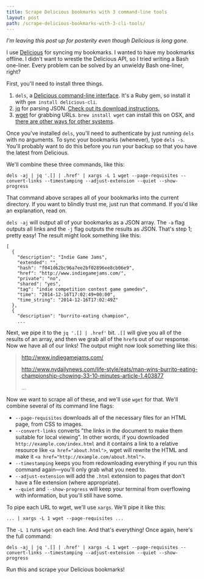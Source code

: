 ```yaml
---
title: Scrape Delicious bookmarks with 3 command-line tools
layout: post
path: /scrape-delicious-bookmarks-with-3-cli-tools/
---
```


_I'm leaving this post up for posterity even though Delicious is long gone._

I use [Delicious](https://delicious.com/) for syncing my bookmarks. I wanted to have my bookmarks offline. I didn't want to wrestle the Delicious API, so I tried writing a Bash one-liner. Every problem can be solved by an unwieldy Bash one-liner, right?

First, you'll need to install three things.

1. `dels`, a [Delicious command-line interface](https://github.com/epitron/delicious-cli). It's a Ruby gem, so install it with `gem install delicious-cli`.
1. [jq](https://stedolan.github.io/jq/) for parsing JSON. [Check out its download instructions.](https://stedolan.github.io/jq/download/)
1. [wget](https://www.gnu.org/software/wget/) for grabbing URLs. `brew install wget` can install this on OSX, and [there are other ways for other systems](http://wget.addictivecode.org/FrequentlyAskedQuestions#download).

Once you've installed `dels`, you'll need to authenticate by just running `dels` with no arguments. To sync your bookmarks (whenever), type `dels -s`. You'll probably want to do this before you run your backup so that you have the latest from Delicious.

We'll combine these three commands, like this:

    dels -aj | jq '.[] | .href' | xargs -L 1 wget --page-requisites --convert-links --timestamping --adjust-extension --quiet --show-progress

That command above scrapes all of your bookmarks into the current directory. If you want to blindly trust me, just run that command. If you'd like an explanation, read on.

`dels -aj` will output all of your bookmarks as a JSON array. The `-a` flag outputs all links and the `-j` flag outputs the results as JSON. That's step 1; pretty easy! The result might look something like this:

```
[
  {
    "description": "Indie Game Jams",
    "extended": "",
    "hash": "f041d62bc96a7ee2bf02896ee8cb06e9",
    "href": "http://www.indiegamejams.com/",
    "private": "no",
    "shared": "yes",
    "tag": "indie competition contest game gamedev",
    "time": "2014-12-16T17:02:49+00:00",
    "time_string": "2014-12-16T17:02:49Z"
  },
  {
    "description": "burrito-eating champion",
    ...
```

Next, we pipe it to the `jq '.[] | .href'` bit. `.[]` will give you all of the results of an array, and then we grab all of the `href`s out of our response. Now we have all of our links! The output might now look something like this:

> http://www.indiegamejams.com/
>
> http://www.nydailynews.com/life-style/eats/man-wins-burrito-eating-championship-chowing-33-10-minutes-article-1.403877
>
> ...

Now we want to scrape all of these, and we'll use `wget` for that. We'll combine several of its command line flags:

- `--page-requisites` downloads all of the necessary files for an HTML page, from CSS to images.
- `--convert-links` converts "the links in the document to make them suitable for local viewing". In other words, if you downloaded `http://example.com/index.html` and it contains a link to a relative resource like `<a href="about.html">`, wget will rewrite the HTML and make it `<a href="http://example.com/about.html">`.
- `--timestamping` keeps you from redownloading everything if you run this command again—you'll only grab what you need to.
- `--adjust-extension` will add the `.html` extension to pages that don't have a file extension (where appropriate).
- `--quiet` and `--show-progress` will keep your terminal from overflowing with information, but you'll still have some.

To pipe each URL to wget, we'll use `xargs`. We'll pipe it like this:

    ... | xargs -L 1 wget --page-requisites ...

The `-L 1` runs `wget` on each line. And that's everything! Once again, here's the full command:

    dels -aj | jq '.[] | .href' | xargs -L 1 wget --page-requisites --convert-links --timestamping --adjust-extension --quiet --show-progress

Run this and scrape your Delicious bookmarks!
